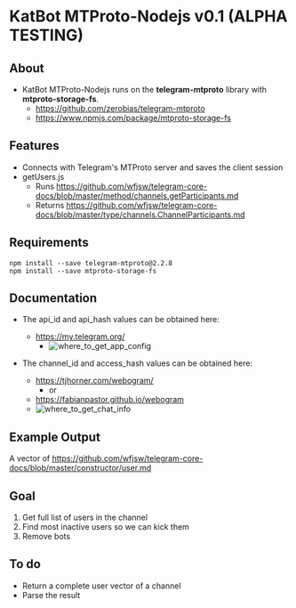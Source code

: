 # KatBot MTProto-Nodejs v0.1 (ALPHA TESTING)

## About
- KatBot MTProto-Nodejs runs on the **telegram-mtproto** library with **mtproto-storage-fs**.  
  - https://github.com/zerobias/telegram-mtproto  
  - https://www.npmjs.com/package/mtproto-storage-fs

## Features
- Connects with Telegram's MTProto server and saves the client session
- getUsers.js
  - Runs https://github.com/wfjsw/telegram-core-docs/blob/master/method/channels.getParticipants.md
  - Returns https://github.com/wfjsw/telegram-core-docs/blob/master/type/channels.ChannelParticipants.md

## Requirements
```
npm install --save telegram-mtproto@2.2.8
npm install --save mtproto-storage-fs
```

## Documentation
- The api_id and api_hash values can be obtained here: 
  - https://my.telegram.org/
    - ![where_to_get_app_config](https://raw.githubusercontent.com/Kati3e/KatBot-MTProto-Nodejs/master/images/where_to_get_app_config.png)  

- The channel_id and access_hash values can be obtained here:
  - https://tjhorner.com/webogram/
    - or
  - https://fabianpastor.github.io/webogram
  - ![where_to_get_chat_info](https://raw.githubusercontent.com/Kati3e/KatBot-MTProto-Nodejs/master/images/where_to_get_chat_info.png)  

## Example Output
A vector of https://github.com/wfjsw/telegram-core-docs/blob/master/constructor/user.md

## Goal
1. Get full list of users in the channel
2. Find most inactive users so we can kick them
3. Remove bots

## To do
- Return a complete user vector of a channel
- Parse the result
